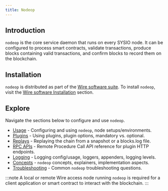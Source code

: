 ```yaml
---
title: Nodeop
---
```


## Introduction

`nodeop` is the core service daemon that runs on every SYSIO node. It can be configured to process smart contracts, validate transactions, produce blocks containing valid transactions, and confirm blocks to record them on the blockchain.

## Installation

`nodeop` is distributed as part of the [Wire software suite](https://github.com/Wire-Network/wire-sysio/blob/master/README.md). To install `nodeop`, visit the [Wire software Installation](/docs/getting-started/install-dependencies.md) section.

## Explore

Navigate the sections below to configure and use `nodeop`.

* [Usage](usage/index.md) - Configuring and using `nodeop`, node setups/environments.
* [Plugins](plugins/index.md) - Using plugins, plugin options, mandatory vs. optional.
* [Replays](replays.md) - Replaying the chain from a snapshot or a blocks.log file.
* [RPC APIs](./nodeop-apis.md) - Remote Procedure Call API reference for plugin HTTP endpoints.
* [Logging](logging/index) - Logging config/usage, loggers, appenders, logging levels.
* [Concepts](concepts/index) - `nodeop` concepts, explainers, implementation aspects.
* [Troubleshooting](troubleshooting.md) - Common `nodeop` troubleshooting questions.

:::note
A local or remote Wire access node running `nodeop` is required for a client application or smart contract to interact with the blockchain.
:::